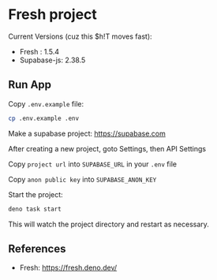 # Fresh project

Current Versions (cuz this $h!T moves fast):

- Fresh : 1.5.4
- Supabase-js: 2.38.5

## Run App

Copy `.env.example` file:

```sh
cp .env.example .env
```



Make a supabase project: <https://supabase.com>

After creating a new project, goto Settings, then API Settings

Copy `project url` into `SUPABASE_URL` in your `.env` file

Copy `anon public key` into `SUPABASE_ANON_KEY`

Start the project:

```sh
deno task start
```

This will watch the project directory and restart as necessary.

## References

- Fresh: <https://fresh.deno.dev/>
